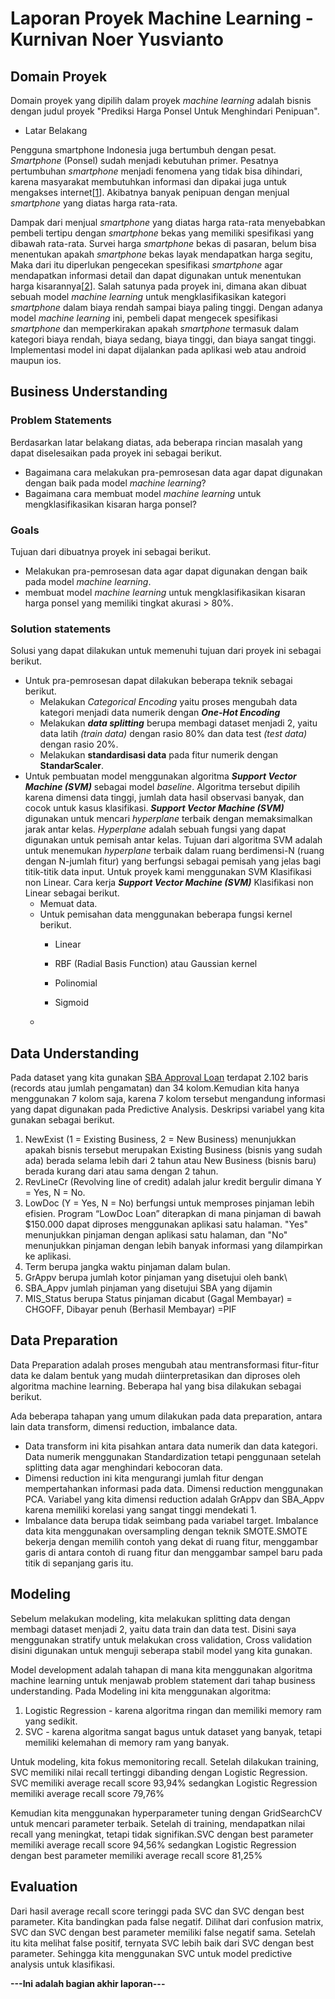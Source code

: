 # Laporan Proyek Machine Learning - Kurnivan Noer Yusvianto

## Domain Proyek
Domain proyek yang dipilih dalam proyek _machine learning_ adalah bisnis dengan judul proyek "Prediksi Harga Ponsel Untuk Menghindari Penipuan".

- Latar Belakang


Pengguna smartphone Indonesia juga bertumbuh dengan pesat. _Smartphone_ (Ponsel) sudah menjadi kebutuhan primer. Pesatnya pertumbuhan _smartphone_ menjadi fenomena yang tidak bisa dihindari, karena masyarakat membutuhkan informasi dan dipakai juga untuk mengakses internet[[1](https://techno.okezone.com/read/2014/05/13/57/984293/di-indonesia-smartphone-sudah-menjadi-kebutuhan-utama)]. Akibatnya banyak penipuan dengan menjual _smartphone_ yang diatas harga rata-rata.

Dampak dari menjual _smartphone_ yang diatas harga rata-rata menyebabkan pembeli tertipu dengan _smartphone_ bekas yang memiliki spesifikasi yang dibawah rata-rata. Survei harga _smartphone_ bekas di pasaran, belum bisa menentukan apakah _smartphone_ bekas layak mendapatkan harga segitu, Maka dari itu diperlukan pengecekan spesifikasi _smartphone_ agar mendapatkan informasi detail dan dapat digunakan untuk menentukan harga kisarannya[[2](https://review.bukalapak.com/gadget/7-hal-yang-harus-diperhatikan-sebelum-membeli-smartphone-bekas-2292)]. Salah satunya pada proyek ini, dimana akan dibuat sebuah model _machine learning_ untuk mengklasifikasikan kategori _smartphone_ dalam biaya rendah sampai biaya paling tinggi. Dengan adanya model _machine learning_ ini, pembeli dapat mengecek spesifikasi _smartphone_ dan memperkirakan apakah _smartphone_ termasuk dalam kategori biaya rendah, biaya sedang, biaya tinggi, dan biaya sangat tinggi. Implementasi model ini dapat dijalankan pada aplikasi web atau android maupun ios.

## Business Understanding

### Problem Statements
Berdasarkan latar belakang diatas, ada beberapa rincian masalah yang dapat diselesaikan pada proyek ini sebagai berikut.
- Bagaimana cara  melakukan pra-pemrosesan data agar dapat digunakan dengan baik pada model _machine learning_?
- Bagaimana cara membuat model _machine learning_ untuk mengklasifikasikan kisaran harga ponsel?

### Goals
Tujuan dari dibuatnya proyek ini sebagai berikut.
- Melakukan pra-pemrosesan data agar dapat digunakan dengan baik pada model _machine learning_.
- membuat model _machine learning_ untuk mengklasifikasikan kisaran harga ponsel yang memiliki tingkat akurasi > 80%.

### Solution statements
Solusi yang dapat dilakukan untuk memenuhi tujuan dari proyek ini sebagai berikut.
- Untuk pra-pemrosesan dapat dilakukan beberapa teknik sebagai berikut.
    - Melakukan _Categorical Encoding_ yaitu proses mengubah data kategori menjadi data numerik dengan **_One-Hot Encoding_**
    - Melakukan **_data splitting_** berupa membagi dataset menjadi 2, yaitu data latih _(train data)_ dengan rasio 80% dan data test _(test data)_ dengan rasio 20%.
    - Melakukan **standardisasi data** pada fitur numerik dengan **StandarScaler**.
- Untuk pembuatan model menggunakan algoritma **_Support Vector Machine (SVM)_** sebagai model _baseline_. Algoritma tersebut dipilih karena dimensi data tinggi, jumlah data hasil observasi banyak, dan cocok untuk kasus klasifikasi. **_Support Vector Machine (SVM)_** digunakan untuk mencari _hyperplane_ terbaik dengan memaksimalkan jarak antar kelas. _Hyperplane_ adalah sebuah fungsi yang dapat digunakan untuk pemisah antar kelas. Tujuan dari algoritma SVM adalah untuk menemukan _hyperplane_ terbaik dalam ruang berdimensi-N (ruang dengan N-jumlah fitur) yang berfungsi sebagai pemisah yang jelas bagi titik-titik data input. Untuk proyek kami menggunakan SVM Klasifikasi non Linear. Cara kerja **_Support Vector Machine (SVM)_** Klasifikasi non Linear sebagai berikut.
    - Memuat data.
    - Untuk pemisahan data menggunakan beberapa fungsi kernel berikut.
        - Linear
        - RBF (Radial Basis Function) atau Gaussian kernel
        - Polinomial
        
        - Sigmoid
    - 

## Data Understanding
Pada dataset yang kita gunakan [SBA Approval Loan](https://raw.githubusercontent.com/kurnivan-ny/predictive.analysis.io/main/small_business_loan_approval.csv) terdapat 2.102 baris (records atau jumlah pengamatan) dan 34 kolom.Kemudian kita hanya menggunakan 7 kolom saja, karena 7 kolom tersebut mengandung informasi yang dapat digunakan pada Predictive Analysis. Deskripsi variabel yang kita gunakan sebagai berikut.
1. NewExist (1 = Existing Business, 2 = New Business) menunjukkan apakah bisnis tersebut merupakan Existing Business (bisnis yang sudah ada) berada selama lebih dari 2 tahun atau New Business (bisnis baru) berada kurang dari atau sama dengan 2 tahun.
2. RevLineCr (Revolving line of credit) adalah jalur kredit bergulir dimana Y = Yes, N = No.
3. LowDoc (Y = Yes, N = No) berfungsi untuk memproses pinjaman lebih efisien. Program “LowDoc Loan” diterapkan di mana pinjaman di bawah $150.000 dapat diproses menggunakan aplikasi satu halaman. "Yes" menunjukkan pinjaman dengan aplikasi satu halaman, dan "No" menunjukkan pinjaman dengan lebih banyak informasi yang dilampirkan ke aplikasi.
4. Term berupa jangka waktu pinjaman dalam bulan.
5. GrAppv berupa jumlah kotor pinjaman yang disetujui oleh bank\
6. SBA_Appv jumlah pinjaman yang disetujui SBA yang dijamin
7. MIS_Status berupa Status pinjaman dicabut (Gagal Membayar) = CHGOFF, Dibayar penuh (Berhasil Membayar) =PIF

## Data Preparation
Data Preparation adalah proses mengubah atau mentransformasi fitur-fitur data ke dalam bentuk yang mudah diinterpretasikan dan diproses oleh algoritma machine learning. Beberapa hal yang bisa dilakukan sebagai berikut.

Ada beberapa tahapan yang umum dilakukan pada data preparation, antara lain data transform, dimensi reduction, imbalance data.
- Data transform ini kita pisahkan antara data numerik dan data kategori. Data numerik menggunakan Standardization tetapi penggunaan setelah splitting data agar menghindari kebocoran data.
- Dimensi reduction ini kita mengurangi jumlah fitur dengan mempertahankan informasi pada data. Dimensi reduction menggunakan PCA. Variabel yang kita dimensi reduction adalah GrAppv dan SBA_Appv karena memiliki korelasi yang sangat tinggi mendekati 1.
- Imbalance data berupa tidak seimbang pada variabel target. Imbalance data kita menggunakan oversampling dengan teknik SMOTE.SMOTE bekerja dengan memilih contoh yang dekat di 
ruang fitur, menggambar garis di antara contoh di ruang fitur dan 
menggambar sampel baru pada titik di sepanjang garis itu.

## Modeling
Sebelum melakukan modeling, kita melakukan splitting data dengan membagi dataset menjadi 2, yaitu data train dan data test. Disini saya menggunakan stratify untuk melakukan cross validation, Cross validation disini digunakan untuk menguji seberapa stabil model yang kita gunakan.

Model development adalah tahapan di mana kita menggunakan algoritma machine learning untuk menjawab problem statement dari tahap business understanding. Pada Modeling ini kita menggunakan algoritma:

1. Logistic Regression - karena algoritma ringan dan memiliki memory ram yang sedikit.
2. SVC - karena algoritma sangat bagus untuk dataset yang banyak, tetapi memiliki kelemahan di memory ram yang banyak.

Untuk modeling, kita fokus memonitoring recall. Setelah dilakukan training, SVC memiliki nilai recall tertinggi dibanding dengan Logistic Regression. SVC memiliki average recall score 93,94% sedangkan Logistic Regression memiliki average recall score 79,76%

Kemudian kita menggunakan hyperparameter tuning dengan GridSearchCV untuk mencari parameter terbaik. Setelah di training, mendapatkan nilai recall yang meningkat, tetapi tidak signifikan.SVC dengan best parameter memiliki average recall score 94,56% sedangkan Logistic Regression dengan best parameter memiliki average recall score 81,25%

## Evaluation
Dari hasil average recall score teringgi pada SVC dan SVC dengan best parameter. Kita bandingkan pada false negatif.
Dilihat dari confusion matrix, SVC dan SVC dengan best parameter memiliki false negatif sama. Setelah itu kita melihat false positif, ternyata SVC lebih baik dari SVC dengan best parameter.
Sehingga kita menggunakan SVC untuk model predictive analysis untuk klasifikasi.


**---Ini adalah bagian akhir laporan---**
